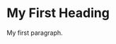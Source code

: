 <!DOCTYPE html>
<html lang="en">
<head>
<title>TRỊNH MÃI ĐỈNH</title>
</head>
<body background="1.jpg">

<h1>My First Heading</h1>
<p>My first paragraph.</p>

</body>
</html>

